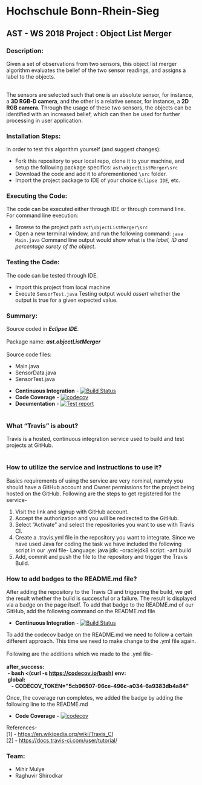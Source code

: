 ﻿# Hochschule Bonn-Rhein-Sieg
## AST - WS 2018 Project : Object List Merger

### Description:
Given a set of observations from two sensors, this object list merger algorithm evaluates the belief of the two sensor readings, and assigns a label to the objects.<br><br>

The sensors are selected such that one is an absolute sensor, for instance, a <b>3D RGB-D camera</b>, and the other is a relative sensor, for instance, a <b>2D RGB camera</b>. Through the usage of these two sensors, the objects can be identified with an increased belief, which can then be used for further processing in user application.<br>

### Installation Steps:
In order to test this algorithm yourself (and suggest changes):
  * Fork this repository to your local repo, clone it to your machine, and setup the following package specifics:
  ```ast\objectListMerger\src```
  * Download the code and add it to aforementioned ```\src``` folder.
  * Import the project package to IDE of your choice ```Eclipse IDE```, etc.

### Executing the Code:
The code can be executed either through IDE or through command line.<br>
For command line execution:
  * Browse to the project path ```ast\objectListMerger\src```
  * Open a new terminal window, and run the following command:
    ```java Main.java```
Command line output would show what is the <i>label, ID and percentage surety of the object</i>.

### Testing the Code:
The code can be tested through IDE.<br>
  * Import this project from local machine
  * Execute ```SensorTest.java```
Testing output would <i>assert</i> whether the output is true for a given expected value.

### Summary:
  Source coded in <b><i>Eclipse IDE</i></b>.<br><br>
  Package name: <b><i>ast.objectListMerger</i></b><br><br>
  Source code files: 
  * Main.java 
  * SensorData.java 
  * SensorTest.java
  
  
+ **Continuous Integration** - [![Build Status](https://travis-ci.com/mihirm05/AST-WS2018.svg?branch=dev)](https://travis-ci.com/mihirm05/AST-WS2018)  
+ **Code Coverage** - [![codecov](https://codecov.io/gh/mihirm05/AST-WS2018/branch/master/graph/badge.svg)](https://travis-ci.com/mihirm05/AST-WS2018)  
+ **Documentation** - [![Test report](https://img.shields.io/badge/test%20report-master-blue.svg?style=flat)](https://github.com/mihirm05/AST-WS2018/blob/dev/README.md)
<br><br>

### What “Travis” is about? 
Travis is a hosted, continuous integration service used to build and test projects at GitHub. 
<br><br>
### How to utilize the service and instructions to use it? 
Basics requirements of using the service are very nominal, namely you should have a GitHub account and Owner permissions for the project being hosted on the GitHub. 
Following are the steps to get registered for the service- 
1. Visit the link and signup with GitHub account. 
2. Accept the authorization and you will be redirected to the GitHub.
3. Select “Activate” and select the repositories you want to use with Travis CI.
4. Create a .travis.yml file in the repository you want to integrate. Since we have used Java for coding the task we have included the following script in our .yml file- 
Language: java
jdk: -oraclejdk8
script: -ant build
5. Add, commit and push the file to the repository and trigger the Travis Build.

### How to add badges to the README.md file? 
After adding the repository to the Travis CI and triggering the build, we get the result whether the build is successful or a failure. The result is displayed via a badge on the page itself. 
To add that badge to the README.md of our GitHub, add the following command on the README.md file 

+ **Continuous Integration** - [![Build Status](https://travis-ci.com/mihirm05/AST-WS2018.svg?branch=dev)](https://travis-ci.com/mihirm05/AST-WS2018)  

To add the codecov badge on the README.md we need to follow a certain different approach. This time we need to make change to the .yml file again. <br><br>
Following are the additions which we made to the .yml file- <br><br>
<b>after_success: <br>
 - bash <(curl -s https://codecov.io/bash)
env: <br>
 global: <br>
    - CODECOV_TOKEN="5cb96507-96ce-496c-a034-6a9383db4a84" </b>

Once, the coverage run completes, we added the badge by adding the following line to the README.md <br>
+ **Code Coverage** - [![codecov](https://codecov.io/gh/mihirm05/AST-WS2018/branch/master/graph/badge.svg)](https://travis-ci.com/mihirm05/AST-WS2018)

References- <br>
[1] - https://en.wikipedia.org/wiki/Travis_CI   <br>
[2] - https://docs.travis-ci.com/user/tutorial/



### Team: 
  * Mihir Mulye
  * Raghuvir Shirodkar
